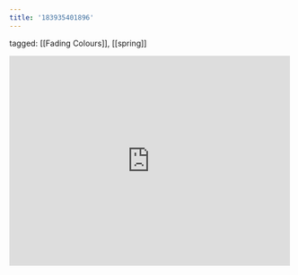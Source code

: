```yaml
---
title: '183935401896'
---
```

tagged: [[Fading Colours]], [[spring]]
<iframe allow="accelerometer; autoplay; clipboard-write; encrypted-media; gyroscope; picture-in-picture" allowfullscreen="" frameborder="0" height="375" id="youtube_iframe" src="https://www.youtube.com/embed/GlYAduXEddw?feature=oembed&amp;enablejsapi=1&amp;origin=https://safe.txmblr.com&amp;wmode=opaque" width="500"></iframe>